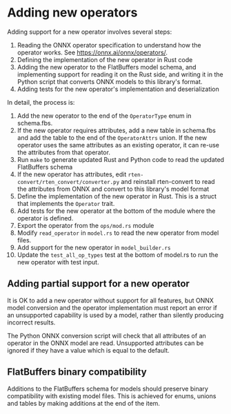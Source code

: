 # Adding new operators

Adding support for a new operator involves several steps:

 1. Reading the ONNX operator specification to understand how the operator
    works. See https://onnx.ai/onnx/operators/.
 2. Defining the implementation of the new operator in Rust code
 3. Adding the new operator to the FlatBuffers model schema, and implementing
    support for reading it on the Rust side, and writing it in the Python
    script that converts ONNX models to this library's format.
 4. Adding tests for the new operator's implementation and deserialization

In detail, the process is:

1. Add the new operator to the end of the `OperatorType` enum in schema.fbs.
2. If the new operator requires attributes, add a new table in schema.fbs and
   add the table to the end of the `OperatorAttrs` union. If the new operator
   uses the same attributes as an existing operator, it can re-use the
   attributes from that operator.
3. Run `make` to generate updated Rust and Python code to read the updated
   FlatBuffers schema
4. If the new operator has attributes, edit `rten-convert/rten_convert/converter.py` and reinstall rten-convert to read
   the attributes from ONNX and convert to this library's model format
5. Define the implementation of the new operator in Rust. This is a struct
   that implements the `Operator` trait.
6. Add tests for the new operator at the bottom of the module where the
   operator is defined.
7. Export the operator from the `ops/mod.rs` module
8. Modify `read_operator` in `model.rs` to read the new operator from model
   files.
9. Add support for the new operator in `model_builder.rs`
10. Update the `test_all_op_types` test at the bottom of model.rs to run the
    new operator with test input.

## Adding partial support for a new operator

It is OK to add a new operator without support for all features, but ONNX model
conversion and the operator implementation must report an error if an
unsupported capability is used by a model, rather than silently producing
incorrect results.

The Python ONNX conversion script will check that all attributes of an operator
in the ONNX model are read. Unsupported attributes can be ignored if they have
a value which is equal to the default.

## FlatBuffers binary compatibility

Additions to the FlatBuffers schema for models should preserve binary
compatibility with existing model files. This is achieved for enums, unions and
tables by making additions at the end of the item.
